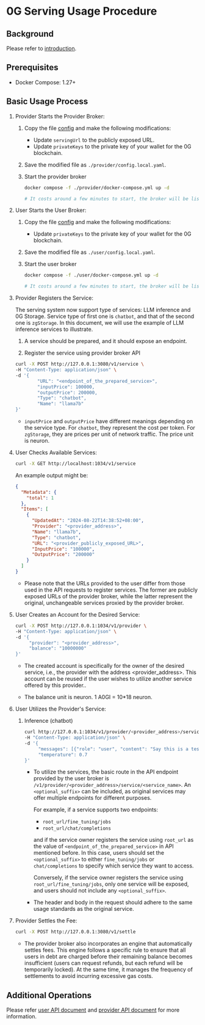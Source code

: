 # 0G Serving Usage Procedure

## Background

Please refer to [introduction](./introduction.md).

## Prerequisites

- Docker Compose: 1.27+

## Basic Usage Process

1. Provider Starts the Provider Broker:

   1. Copy the file [config](./provider/config.example.yaml) and make the following modifications:

      - Update `servingUrl` to the publicly exposed URL.
      - Update `privateKeys` to the private key of your wallet for the 0G blockchain.

   2. Save the modified file as `./provider/config.local.yaml`.
   3. Start the provider broker

      ```sh
      docker compose -f ./provider/docker-compose.yml up -d

      # It costs around a few minutes to start, the broker will be listening on 127.0.0.1:3080
      ```

2. User Starts the User Broker:

   1. Copy the file [config](./user/config.example.yaml) and make the following modifications:

      - Update `privateKeys` to the private key of your wallet for the 0G blockchain.

   2. Save the modified file as `./user/config.local.yaml`.
   3. Start the user broker

      ```sh
      docker compose -f ./user/docker-compose.yml up -d

      # It costs around a few minutes to start, the broker will be listening on 127.0.0.1:1034
      ```

3. Provider Registers the Service:

   The serving system now support type of services: LLM inference and 0G Storage. Service type of first one is `chatbot`, and that of the second one is `zgStorage`. In this document, we will use the example of LLM inference services to illustrate.

   1. A service should be prepared, and it should expose an endpoint.

   2. Register the service using provider broker API

   ```sh
   curl -X POST http://127.0.0.1:3080/v1/service \
   -H "Content-Type: application/json" \
   -d '{
           "URL": "<endpoint_of_the_prepared_service>",
           "inputPrice": 100000,
           "outputPrice": 200000,
           "Type": "chatbot",
           "Name": "llama7b"
   }'
   ```

   - `inputPrice` and `outputPrice` have different meanings depending on the service type. For `chatbot`, they represent the cost per token. For `zgStorage`, they are prices per unit of network traffic. The price unit is neuron.

4. User Checks Available Services:

   ```sh
   curl -X GET http://localhost:1034/v1/service
   ```

   An example output might be:

   ```json
   {
     "Metadata": {
       "total": 1
     },
     "Items": [
       {
         "UpdatedAt": "2024-08-22T14:38:52+08:00",
         "Provider": "<provider_address>",
         "Name": "llama7b",
         "Type": "chatbot",
         "URL": "<provider_publicly_exposed_URL>",
         "InputPrice": "100000",
         "OutputPrice": "200000"
       }
     ]
   }
   ```

   - Please note that the URLs provided to the user differ from those used in the API requests to register services. The former are publicly exposed URLs of the provider broker, while the latter represent the original, unchangeable services proxied by the provider broker.

5. User Creates an Account for the Desired Service:

   ```sh
   curl -X POST http://127.0.0.1:1034/v1/provider \
   -H "Content-Type: application/json" \
   -d '{
        "provider": "<provider_address>",
        "balance": "10000000"
   }'
   ```

   - The created account is specifically for the owner of the desired service, i.e., the provider with the address <provider_address>. This account can be reused if the user wishes to utilize another service offered by this provider..

   - The balance unit is neuron. 1 A0GI = 10\*18 neuron.

6. User Utilizes the Provider's Service:

   1. Inference (chatbot)

      ```sh
      curl http://127.0.0.1:1034/v1/provider/<provider_address>/service/<service_name>/<optional_suffix> \
      -H "Content-Type: application/json" \
      -d '{
           "messages": [{"role": "user", "content": "Say this is a test!"}],
           "temperature": 0.7
      }'
      ```

      - To utilize the services, the basic route in the API endpoint provided by the user broker is `/v1/provider/<provider_address>/service/<service_name>`. An `<optional_suffix>` can be included, as original services may offer multiple endpoints for different purposes.

        For example, if a service supports two endpoints:

        - `root_url/fine_tuning/jobs`
        - `root_url/chat/completions`

        and if the service owner registers the service using `root_url` as the value of `<endpoint_of_the_prepared_service>` in API mentioned before. In this case, users should set the `<optional_suffix>` to either `fine_tuning/jobs` or `chat/completions` to specify which service they want to access.

        Conversely, if the service owner registers the service using `root_url/fine_tuning/jobs`, only one service will be exposed, and users should not include any `<optional_suffix>`.

      - The header and body in the request should adhere to the same usage standards as the original service.

7. Provider Settles the Fee:

   ```sh
   curl -X POST http://127.0.0.1:3080/v1/settle
   ```

   - The provider broker also incorporates an engine that automatically settles fees. This engine follows a specific rule to ensure that all users in debt are charged before their remaining balance becomes insufficient (users can request refunds, but each refund will be temporarily locked). At the same time, it manages the frequency of settlements to avoid incurring excessive gas costs.

## Additional Operations

Please refer [user API document](./user/api.html) and [provider API document](./provider/api.html) for more information.
